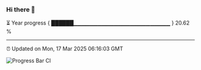 ### Hi there 👋

⏳ Year progress { ██████▁▁▁▁▁▁▁▁▁▁▁▁▁▁▁▁▁▁▁▁▁▁▁▁ } 20.62 %

---

⏰ Updated on Mon, 17 Mar 2025 06:16:03 GMT

![Progress Bar CI](https://github.com/Shyam-Makwana/GitHub-Actions-Demo/workflows/Progress%20Bar%20CI/badge.svg)
